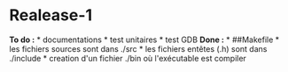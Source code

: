 Realease-1
==

**To do :**
	* documentations
	* test unitaires
	* test GDB
**Done :**
	* ##Makefile
	* les fichiers sources sont dans ./src
	* les fichiers entêtes (.h) sont dans ./include
	* creation d'un fichier ./bin où l'exécutable est compiler